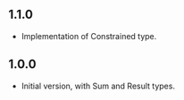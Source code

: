 ## 1.1.0

- Implementation of Constrained type.

## 1.0.0

- Initial version, with Sum and Result types.
